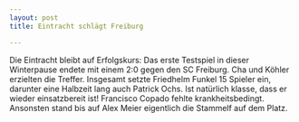 ```yaml
---
layout: post
title: Eintracht schlägt Freiburg

---
```


Die Eintracht bleibt auf Erfolgskurs: Das erste Testspiel in dieser Winterpause endete mit einem 2:0 gegen den SC Freiburg. Cha und Köhler erzielten die Treffer. Insgesamt setzte Friedhelm Funkel 15 Spieler ein, darunter eine Halbzeit lang auch Patrick Ochs. Ist natürlich klasse, dass er wieder einsatzbereit ist! Francisco Copado fehlte krankheitsbedingt. Ansonsten stand bis auf Alex Meier eigentlich die Stammelf auf dem Platz.


